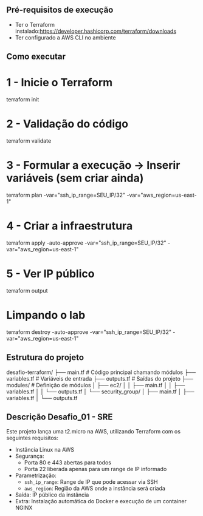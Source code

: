 
## Pré-requisitos de execução
- Ter o Terraform instalado:https://developer.hashicorp.com/terraform/downloads
- Ter configurado a AWS CLI no ambiente 


## Como executar

# 1 - Inicie o Terraform
terraform init

# 2 - Validação do código
terraform validate

# 3 - Formular a execução -> Inserir variáveis (sem criar ainda)
terraform plan -var="ssh_ip_range=SEU_IP/32" -var="aws_region=us-east-1"

# 4 - Criar a infraestrutura
terraform apply -auto-approve -var="ssh_ip_range=SEU_IP/32" -var="aws_region=us-east-1"

# 5 - Ver IP público
terraform output


# Limpando o lab

terraform destroy -auto-approve -var="ssh_ip_range=SEU_IP/32" -var="aws_region=us-east-1"


## Estrutura do projeto

desafio-terraform/
├── main.tf # Código principal chamando módulos
├── variables.tf # Variáveis de entrada
├── outputs.tf # Saídas do projeto
├── modules/ # Definição de módulos
│ ├── ec2/
│ │ ├── main.tf
│ │ ├── variables.tf
│ │ └── outputs.tf
│ └── security_group/
│ ├── main.tf
│ ├── variables.tf
│ └── outputs.tf

## Descrição Desafio_01 - SRE

Este projeto lança uma t2.micro na AWS, utilizando Terraform com os seguintes requisitos:

- Instância Linux na AWS
- Segurança:
  - Porta 80 e 443 abertas para todos
  - Porta 22 liberada apenas para um range de IP informado
- Parametrização:
  - `ssh_ip_range`: Range de IP que pode acessar via SSH
  - `aws_region`: Região da AWS onde a instância será criada
- Saída: IP público da instância
- Extra: Instalação automática do Docker e execução de um container NGINX
